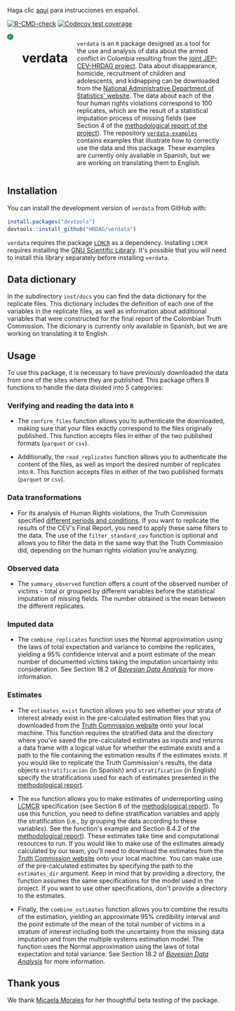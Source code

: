 Haga clic [aquí](https://github.com/HRDAG/verdata/blob/main/README.md) para instrucciones en español.

 <!-- badges: start -->
[![R-CMD-check](https://github.com/HRDAG/verdata/actions/workflows/R-CMD-check.yaml/badge.svg)](https://github.com/HRDAG/verdata/actions/workflows/check-standard.yaml)
  [![Codecov test coverage](https://codecov.io/gh/HRDAG/verdata/branch/main/graph/badge.svg)](https://app.codecov.io/gh/HRDAG/verdata?branch=main)
  <!-- badges: end -->

<div class="columns">

<div class="column" width="40%">

<img src="../../man/figures/verdata_HEX_v2_249x288_transp.png" align="right" width="200" />

</div>

# verdata

`verdata` is an `R` package designed as a tool for the use and analysis of data about the armed conflict in Colombia resulting from the [joint JEP-CEV-HRDAG project](https://hrdag.org/wp-content/uploads/2022/08/20220818-fase4-informe-corrected.pdf). Data about disappearance, homicide, recruitment of children and adolescents, and kidnapping can be downloaded from the [National Administrative Department of Statistics' website](https://microdatos.dane.gov.co/index.php/catalog/795). The data about each of the four human rights violations correspond to 100 replicates, which are the result of a statistical imputation process of missing fields (see Section 4 of the [methodological report of the project](https://www.comisiondelaverdad.co/sites/default/files/descargables/2022-08/04_Anexo_Proyecto_JEP_CEV_HRDAG_08022022.pdf)). The repository [`verdata-examples`](https://github.com/HRDAG/verdata-examples) contains examples that illustrate how to correctly use the data and this package. These examples are currently only available in Spanish, but we are working on translating them to English.

<div class="column" width="60%">

</div>

</div>

## Installation

You can install the development version of `verdata` from GitHub with:

```r
install.packages("devtools")
devtools::install_github("HRDAG/verdata")
```

`verdata` requires the package [`LCMCR`](https://cran.r-project.org/web/packages/LCMCR/index.html) as a dependency. Installing `LCMCR` requires installing the [GNU Scientific Library](https://www.gnu.org/software/gsl/). It's possible that you will need to install this library separately before installing `verdata`.

## Data dictionary

In the subdirectory `inst/docs` you can find the data dictionary for the replicate files. This dictionary includes the definition of each one of the variables in the replicate files, as well as information about additional variables that were constructed for the final report of the Colombian Truth Commission. The dicionary is currently only available in Spanish, but we are working on translating it to English.

## Usage

To use this package, it is necessary to have previously downloaded the data from one of the sites where they are published. This package offers 8 functions to handle the data divided into 5 categories:

### Verifying and reading the data into `R`

* The `confirm_files` function allows you to authenticate the downloaded, making sure that your files exactly correspond to the files originally published. This function accepts files in either of the two published formats (`parquet` or `csv`).

* Additionally, the `read_replicates` function allows you to authenticate the content of the files, as well as import the desired number of replicates into `R`. This function accepts files in either of the two published formats (`parquet` or `csv`).

### Data transformations

* For its analysis of Human Rights violations, the Truth Commission specified [different periods and conditions](https://www.comisiondelaverdad.co/hasta-la-guerra-tiene-limites). If you want to replicate the results of the CEV's Final Report, you need to apply these same filters to the data. The use of the `filter_standard_cev` function is optional and allows you to filter the data in the same way that the Truth Commission did, depending on the human rights violation you're analyzing.

### Observed data

* The `summary_observed` function offers a count of the observed number of victims - total or grouped by different variables before the statistical imputation of missing fields. The number obtained is the mean between the different replicates.

### Imputed data

* The `combine_replicates` function uses the Normal approximation using the laws of total expectation and variance to combine the replicates, yielding a 95% confidence interval and a point estimate of the mean number of documented victims taking the imputation uncertainty into consideration. See Section 18.2 of [*Bayesian Data Analysis*](http://www.stat.columbia.edu/~gelman/book/) for more information.

### Estimates

* The `estimates_exist` function allows you to see whether your strata of interest already exist in the pre-calculated estimation files that you downloaded from the [Truth Commission website](https://www.comisiondelaverdad.co/analitica-de-datos-informacion-y-recursos#c3) onto your local machine. This function requires the stratified data and the directory where you've saved the pre-calculated estimates as inputs and returns a data frame with a logical value for whether the estimate exists and a path to the file containing the estimation results if the estimates exists. If you would like to replicate the Truth Commission's results, the data objects `estratificacion` (in Spanish) and `stratification` (in English) specify the stratifications used for each of estimates presented in the [methodological report](https://www.comisiondelaverdad.co/sites/default/files/descargables/2022-08/04_Anexo_Proyecto_JEP_CEV_HRDAG_08022022.pdf).

* The `mse` function allows you to make estimates of underreporting using [LCMCR](https://onlinelibrary.wiley.com/doi/10.1111/biom.12502) specification (see Section 6 of the [methodological report](https://www.comisiondelaverdad.co/sites/default/files/descargables/2022-08/04_Anexo_Proyecto_JEP_CEV_HRDAG_08022022.pdf)). To use this function, you need to define stratification variables and apply the stratification (i.e., by grouping the data according to these variables). See the function's example and Section 8.4.2 of the [methodological report](https://www.comisiondelaverdad.co/sites/default/files/descargables/2022-08/04_Anexo_Proyecto_JEP_CEV_HRDAG_08022022.pdf)). These estimates take time and computational resources to run. If you would like to make use of the estimates already calculated by our team, you'll need to download the estimates from the [Truth Commission website](https://www.comisiondelaverdad.co/analitica-de-datos-informacion-y-recursos#c3) onto your local machine. You can make use of the pre-calculated estimates by specifying the path to the `estimates_dir` argument.  Keep in mind that by providing a directory, the function assumes the same specifications for the model used in the project. If you want to use other specifications, don't provide a directory to the estimates.

* Finally, the `combine_estimates` function allows you to combine the results of the estimation, yielding an approximate 95% credibility interval and the point estimate of the mean of the total number of victims in a stratum of interest including both the uncertainty from the missing data imputation and from the multiple systems estimation model. The function uses the Normal approximation using the laws of total expectation and total variance. See Section 18.2 of [*Bayesian Data Analysis*](http://www.stat.columbia.edu/~gelman/book/) for more information.

## Thank yous
We thank [Micaela Morales](https://github.com/mmazul) for her thoughtful beta testing of the package.
